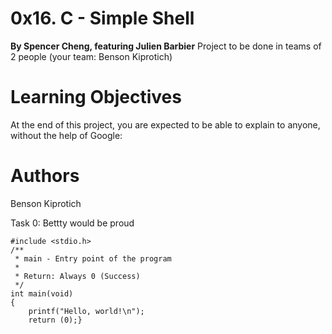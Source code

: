 # 0x16. C - Simple Shell
 **By Spencer Cheng, featuring Julien Barbier**
 Project to be done in teams of 2 people (your team: Benson Kiprotich)

# Learning Objectives
At the end of this project, you are expected to be able to explain to anyone, without the help of Google:

# Authors
Benson Kiprotich

Task 0: Bettty would be proud

```
#include <stdio.h>
/**
 * main - Entry point of the program
 *
 * Return: Always 0 (Success)
 */
int main(void)
{
    printf("Hello, world!\n");
    return (0);}
```
